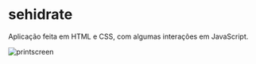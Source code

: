 # sehidrate
Aplicação feita em HTML e CSS, com algumas interações em JavaScript.

![printscreen](https://user-images.githubusercontent.com/100864562/168494957-0d33b2b6-34e0-43f2-b1c3-e0b3df462acc.png)
